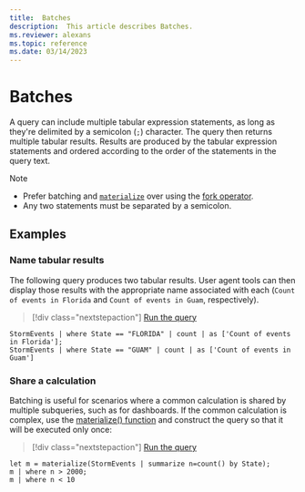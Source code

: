 ```yaml
---
title:  Batches
description:  This article describes Batches.
ms.reviewer: alexans
ms.topic: reference
ms.date: 03/14/2023
---
```

# Batches

A query can include multiple tabular expression statements, as long as they're delimited by a semicolon (`;`) character. The query then returns multiple tabular results. Results are produced by the tabular expression statements and ordered according to the order of the statements in the query text.

> [!NOTE]
>
> * Prefer batching and [`materialize`](materialize-function.md) over using the [fork operator](fork-operator.md).
> * Any two statements must be separated by a semicolon.

## Examples

### Name tabular results

The following query produces two tabular results. User agent tools can then display those results with the appropriate name associated with each (`Count of events in Florida` and `Count of events in Guam`, respectively).

> [!div class="nextstepaction"]
> <a href="https://dataexplorer.azure.com/clusters/help/databases/Samples?query=H4sIAAAAAAAAAwsuyS/KdS1LzSspVqhRKM9ILUpVCC5JLElVsLVVUHLz8Q/ydHFUAkol55fmlQDpxGKFaHVnMCc/TSEVojMzT8EtJ78oMyVRPdaalysYr6HuoY6+xJjoXpqYqx4LAI0euu6hAAAA" target="_blank">Run the query</a>

```kusto
StormEvents | where State == "FLORIDA" | count | as ['Count of events in Florida'];
StormEvents | where State == "GUAM" | count | as ['Count of events in Guam']
```

### Share a calculation

Batching is useful for scenarios where a common calculation is shared by multiple subqueries, such as for dashboards. If the common calculation is complex, use the [materialize() function](materialize-function.md) and construct the query so that it will be executed only once:

> [!div class="nextstepaction"]
> <a href="https://dataexplorer.azure.com/clusters/help/databases/Samples?query=H4sIAAAAAAAAA8tJLVHIVbBVyE0sSS3KTMzJrErVCC7JL8p1LUvNKylWqFEoLs3NTSwCiivk2Sbnl+aVaGgqJFUqBJcAdWha83LlAtWUZ6QWAeUV7BSMDAwM0ARtFAwNAArTIWBnAAAA" target="_blank">Run the query</a>

```kusto
let m = materialize(StormEvents | summarize n=count() by State);
m | where n > 2000;
m | where n < 10
```

